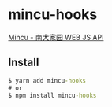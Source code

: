 # mincu-hooks

[Mincu - 南大家园 WEB JS API](https://github.com/ncuhome/mincu)

## Install

```cmd
$ yarn add mincu-hooks
# or
$ npm install mincu-hooks 
```